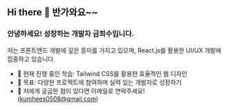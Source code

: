 ## Hi there 👋 반가와요~~

### 안녕하세요! 성장하는 개발자 금희수입니다. 
저는 프론트엔드 개발에 깊은 흥미를 가지고 있으며, React.js를 활용한 UI/UX 개발에 집중하고 있습니다.  
- 🔭 현재 진행 중인 학습: Tailwind CSS를 활용한 효율적인 웹 디자인
- 🌱 목표: 다양한 프로젝트에 참여하며 실력 있는 개발자로 성장하기
- 💬 저에게 궁금한 점이 있다면 이메일로 연락주세요! (kumhees0508@gmail.com)
